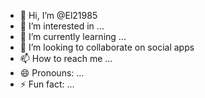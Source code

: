 - 👋 Hi, I’m @El21985
- 👀 I’m interested in ...
- 🌱 I’m currently learning ...
- 💞️ I’m looking to collaborate on social apps
- 📫 How to reach me ...
- 😄 Pronouns: ...
- ⚡ Fun fact: ...

<!---
El21985/El21985 is a ✨ special ✨ repository because its `README.md` (this file) appears on your GitHub profile.
You can click the Preview link to take a look at your changes.
--->
